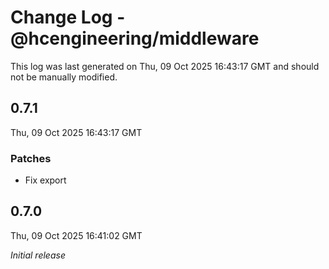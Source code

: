 # Change Log - @hcengineering/middleware

This log was last generated on Thu, 09 Oct 2025 16:43:17 GMT and should not be manually modified.

## 0.7.1
Thu, 09 Oct 2025 16:43:17 GMT

### Patches

- Fix export

## 0.7.0
Thu, 09 Oct 2025 16:41:02 GMT

_Initial release_


